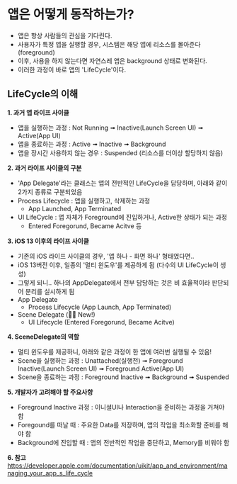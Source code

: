 # 앱은 어떻게 동작하는가?
- 앱은 항상 사람들의 관심을 기다린다.
- 사용자가 특정 앱을 실행할 경우, 시스템은 해당 앱에 리소스를 몰아준다 (foreground)
- 이후, 사용을 하지 않는다면 자연스레 앱은 background 상태로 변화된다.
- 이러한 과정이 바로 앱의 'LifeCycle'이다.


## LifeCycle의 이해

**1. 과거 앱 라이프 사이클**
- 앱을 실행하는 과정 : Not Running ➟ Inactive(Launch Screen UI) ➟ Active(App UI) 
- 앱을 종료하는 과정 : Active ➟ Inactive ➟ Background
- 앱을 장시간 사용하지 않는 경우 : Suspended (리소스를 더이상 할당하지 않음)

**2. 과거 라이프 사이클의 구분**
- 'App Delegate'라는 클래스는 앱의 전반적인 LifeCycle을 담당하며, 아래와 같이 2가지 종류로 구분되었음
- Process Lifecycle : 앱을 실행하고, 삭제하는 과정
    - App Launched, App Terminated
- UI LifeCycle : 앱 자체가 Foreground에 진입하거나, Active한 상태가 되는 과정
    - Entered Foregorund, Became Acitve 등


**3. iOS 13 이후의 라이프 사이클**
- 기존의 iOS 라이프 사이클의 경우, '앱 하나 - 화면 하나' 형태였다면..
- iOS 13버전 이후, 일종의 '멀티 윈도우'를 제공하게 됨 (다수의 UI LifeCycle이 생성)
- 그렇게 되니.. 하나의 AppDelegate에서 전부 담당하는 것은 비 효율적이라 판단되어 분리를 실시하게 됨
- App Delegate
    - Process Lifecycle (App Launch, App Terminated)
- Scene Delegate (👋🏻 New!)
    - UI Lifecycle (Entered Foregorund, Became Acitve)


**4. SceneDelegate의 역할**
- 멀티 윈도우를 제공하니, 아래와 같은 과정이 한 앱에 여러번 실행될 수 있음!
- Scene을 실행하는 과정 : Unattached(실행전) ➟ Foreground Inactive(Launch Screen UI) ➟ Foreground Active(App UI)
- Scene을 종료하는 과정 : Foreground Inactive ➟ Background ➟ Suspended


**5. 개발자가 고려해야 할 주요사항**
- Foreground Inactive 과정 : 이니셜UI나 Interaction을 준비하는 과정을 거쳐야 함
- Foregound를 떠날 때 : 주요한 Data를 저장하며, 앱의 작업을 최소화할 준비를 해야 함
- Background에 진입할 때 : 앱의 전반적인 작업을 중단하고, Memory를 비워야 함


**6. 참고**
https://developer.apple.com/documentation/uikit/app_and_environment/managing_your_app_s_life_cycle
